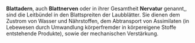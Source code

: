 **Blattadern**, auch **Blattnerven** oder in ihrer Gesamtheit **Nervatur** genannt,, sind die Leitbündel in den Blattspreiten  der Laubblätter. Sie dienen dem Zustrom von Wasser und Nährstoffen, dem Abtransport von Assimilaten (in Lebewesen durch Umwandlung körperfremder in körpereigene Stoffe entstehende Produkte), sowie der mechanischen Verstärkung.